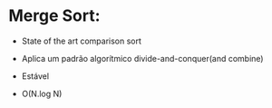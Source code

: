 # Merge Sort:

- State of the art comparison sort

- Aplica um padrão algorítmico divide-and-conquer(and combine)

- Estável

- O(N.log N)


